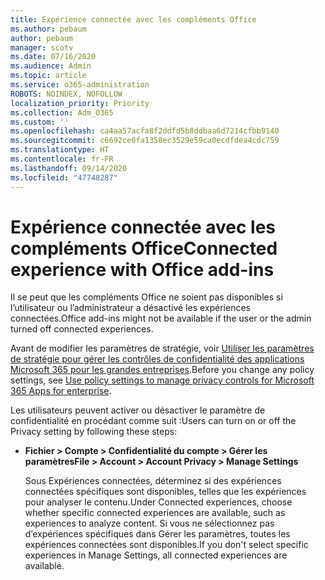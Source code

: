 ```yaml
---
title: Expérience connectée avec les compléments Office
ms.author: pebaum
author: pebaum
manager: scotv
ms.date: 07/16/2020
ms.audience: Admin
ms.topic: article
ms.service: o365-administration
ROBOTS: NOINDEX, NOFOLLOW
localization_priority: Priority
ms.collection: Adm_O365
ms.custom: ''
ms.openlocfilehash: ca4aa57acfa8f2ddfd5b8ddbaa6d7214cfbb9140
ms.sourcegitcommit: c6692ce0fa1358ec3529e59ca0ecdfdea4cdc759
ms.translationtype: HT
ms.contentlocale: fr-FR
ms.lasthandoff: 09/14/2020
ms.locfileid: "47748287"
---
```

# <a name="connected-experience-with-office-add-ins"></a><span data-ttu-id="b8acc-102">Expérience connectée avec les compléments Office</span><span class="sxs-lookup"><span data-stu-id="b8acc-102">Connected experience with Office add-ins</span></span>

<span data-ttu-id="b8acc-103">Il se peut que les compléments Office ne soient pas disponibles si l’utilisateur ou l’administrateur a désactivé les expériences connectées.</span><span class="sxs-lookup"><span data-stu-id="b8acc-103">Office add-ins might not be available if the user or the admin turned off connected experiences.</span></span>

<span data-ttu-id="b8acc-104">Avant de modifier les paramètres de stratégie, voir [Utiliser les paramètres de stratégie pour gérer les contrôles de confidentialité des applications Microsoft 365 pour les grandes entreprises](https://docs.microsoft.com/deployoffice/privacy/manage-privacy-controls).</span><span class="sxs-lookup"><span data-stu-id="b8acc-104">Before you change any policy settings, see [Use policy settings to manage privacy controls for Microsoft 365 Apps for enterprise](https://docs.microsoft.com/deployoffice/privacy/manage-privacy-controls).</span></span>

<span data-ttu-id="b8acc-105">Les utilisateurs peuvent activer ou désactiver le paramètre de confidentialité en procédant comme suit :</span><span class="sxs-lookup"><span data-stu-id="b8acc-105">Users can turn on or off the Privacy setting by following these steps:</span></span>

- <span data-ttu-id="b8acc-106">**Fichier > Compte > Confidentialité du compte > Gérer les paramètres**</span><span class="sxs-lookup"><span data-stu-id="b8acc-106">**File > Account > Account Privacy > Manage Settings**</span></span> 

    <span data-ttu-id="b8acc-107">Sous Expériences connectées, déterminez si des expériences connectées spécifiques sont disponibles, telles que les expériences pour analyser le contenu.</span><span class="sxs-lookup"><span data-stu-id="b8acc-107">Under Connected experiences, choose whether specific connected experiences are available, such as experiences to analyze content.</span></span> <span data-ttu-id="b8acc-108">Si vous ne sélectionnez pas d’expériences spécifiques dans Gérer les paramètres, toutes les expériences connectées sont disponibles.</span><span class="sxs-lookup"><span data-stu-id="b8acc-108">If you don't select specific experiences in Manage Settings, all connected experiences are available.</span></span>
